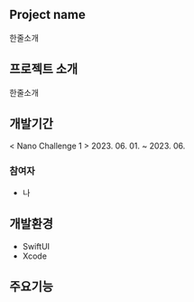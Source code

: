 ## Project name
한줄소개

## 프로젝트 소개
한줄소개
<br>

## 개발기간
< Nano Challenge 1 >
2023. 06. 01. ~ 2023. 06.

### 참여자
- 나

## 개발환경
- SwiftUI
- Xcode

## 주요기능
